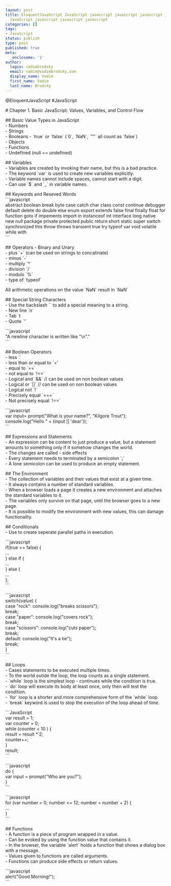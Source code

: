 ```yaml
---
layout: post
title: EloquentJavaScript JavaScript javascript javascript javascript javascript javascript
  JavaScript javascript javascript javascript
categories: []
tags:
- JavaScript
status: publish
type: post
published: true
meta:
  _encloseme: '1'
author:
  login: vadimbrodsky
  email: vadim@vadimbrodsky.com
  display_name: Vadim
  first_name: Vadim
  last_name: Brodsky
---
```

<p>@EloquentJavaScript #JavaScript</p>
<p># Chapter 1. Basic JavaScript: Values, Variables, and Control Flow</p>
<p>## Basic Value Types in JavaScript<br />
- Numbers<br />
- Strings<br />
- Booleans - `true` or `false` (`0`, `NaN`, `""` all count as `false`)<br />
- Objects<br />
- Functions<br />
- Undefined (null == undefined)</p>
<p>## Variables<br />
- Variables are created by invoking their name, but this is a bad practice.<br />
- The keyword `var` is used to create new variables explicitly.<br />
- Variable names cannot include spaces, cannot start with a digit.<br />
- Can use `$` and `_` in variable names.</p>
<p>## Keywords and Reseved Words<br />
```javascript<br />
abstract boolean break byte case catch char class const continue debugger default delete do double else enum export extends false final finally float for function goto if impements import in instanceof int interface long native new null package private protected public return short static super switch synchronized this throw throws transient true try typeof var void volatile while with<br />
```</p>
<p>## Operators - Binary and Unary<br />
- plus `+` (can be used on strings to concatinate)<br />
- minus `-`<br />
- multiply `*`<br />
- division `/`<br />
- modulo `%`<br />
- type of `typeof`</p>
<p>All arithmetic operations on the value `NaN` result in `NaN`</p>
<p>## Special String Characters<br />
- Use the backslash `` to add a special meaning to a string.<br />
- New line `n`<br />
- Tab `t<br />
- Quote `'`</p>
<p>```javascript<br />
"A newline character is written like "\n"."<br />
```</p>
<p>## Boolean Operators<br />
- less ``<br />
- less than or equal to `='<br />
- equal to `==`<br />
- not equal to `!==`<br />
- Logical and `&amp;&amp;`  // can be used on non boolean values<br />
- Logical or `||`   // can be used on non boolean values<br />
- Logical not `!`<br />
- Precisely equal `===`<br />
- Not precisely equal `!==`</p>
<p>```javascript<br />
var input= prompt("What is your name?", "Kilgore Trout");<br />
console.log("Hello " + (input || 'dear'));<br />
```</p>
<p>## Expressions and Statements<br />
- An expression can be content to just produce a value, but a statement amounts to something only if it somehow changes the world.<br />
- The changes are called - side effects<br />
- Every statement needs to terminated by a semicolon `;`<br />
- A lone semicolon can be used to produce an empty statement.</p>
<p>## The Environment<br />
- The collection of variables and their values that exist at a given time.<br />
- It always contains a number of standard variables.<br />
- When a browser loads a page it creates a new environment and attaches the standard variables to it.<br />
- The variables only survive on that page, until the browser goes to a new page.<br />
- It is possible to modify the environment with new values, this can damage functionality.</p>
<p>## Conditionals<br />
- Use to create seperate parallel paths in execution.</p>
<p>```javascript<br />
if(true == false) {<br />
    ...<br />
} else if {<br />
    ...<br />
} else {<br />
    ...<br />
    };<br />
```</p>
<p>```javascript<br />
switch(value) {<br />
    case "rock": console.log("breaks scissors");<br />
        break;<br />
    case "paper": console.log("covers rock");<br />
        break;<br />
    case "scissors": console.log("cuts paper");<br />
        break;<br />
    default: console.log("It's a tie");<br />
        break;<br />
}<br />
```</p>
<p>## Loops<br />
- Cases statements to be executed multiple times.<br />
- To the world outide the loop, the loop counts as a single statement.<br />
- `while` loop is the simplest loop - continues while the condition is true.<br />
- `do` loop will execute its body at least once, only then will test the condition.<br />
- `for` loop is a shorter and more comprehensive form of the `while` loop.<br />
- `break` keyword is used to stop the execution of the loop ahead of time.</p>
<p>```JavaScript<br />
var result = 1;<br />
var counter = 0;<br />
while (counter &lt; 10 ) {<br />
    result = result * 2;<br />
    counter++;<br />
}<br />
result;<br />
```</p>
<p>```javascript<br />
do {<br />
    var input = prompt(&quot;Who are you?&quot;);<br />
}<br />
```</p>
<p>```javascript<br />
for (var number = 0; number &lt;= 12; number = number + 2) {<br />
    ...<br />
}<br />
```</p>
<p>## Functions<br />
- A function is a piece of program wrapped in a value.<br />
- Can be evoked by using the function value that contains it.<br />
- In the browser, the variable `alert` holds a function that shows a dialog box with a message.<br />
- Values given to functions are called arguments.<br />
- Functions can produce side effects or return values.</p>
<p>```javascript<br />
alert(&quot;Good Morning!&quot;);<br />
```</p>
